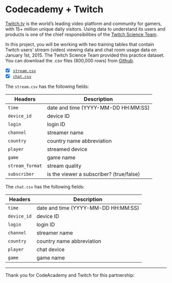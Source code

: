 # Codecademy + Twitch


[Twitch.tv](www.twitch.tv) is the world’s leading video platform and community for gamers, with 15+ million unique daily visitors. Using data to understand its users and products is one of the chief responsibilities of the [Twitch Science Team](https://science.twitch.tv/).

In this project, you will be working with two training tables that contain Twitch users’ stream (video) viewing data and chat room usage data on January 1st, 2015. The Twitch Science Team provided this practice dataset. You can download the .csv files (800,000 rows) from [Github](https://github.com/sonnynomnom/Codecademy-Learn-SQL-from-Scratch/tree/master/Twitch).

- [x] [`stream.csv`](stream.csv)  
- [x] [`chat.csv`](chat.csv)  

The `stream.csv` has the following fields:

Headers | Description |
--- | --- |
`time` | date and time (YYYY-MM-DD HH:MM:SS)
`device_id` | device ID
`login` | login ID
`channel` | streamer name
`country` | country name abbreviation
`player` | streamed device
`game` | game name
`stream_format` | stream quality
`subscriber` | is the viewer a subscriber? (true/false)

The `chat.csv` has the following fields:

Headers | Description |
--- | --- |
`time` | date and time (YYYY-MM-DD HH:MM:SS)
`device_id` | device ID
`login` | login ID
`channel` | streamer name
`country` | country name abbreviation
`player` | chat device
`game` | game name

---

Thank you for CodeAcademy and Twitch for this partnership:

